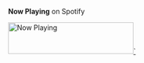 **Now Playing** on Spotify

<a href="https://https://now-playing-spotify-beta.vercel.app/now-playing?open">
    <img src="https://https://now-playing-spotify-beta.vercel.app/now-playing" width="256" height="64" alt="Now Playing">`
</a>

